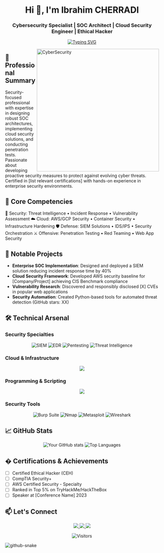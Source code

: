 <h1 align="center">Hi 👋, I'm Ibrahim CHERRADI</h1>
<h3 align="center">Cybersecurity Specialist | SOC Architect | Cloud Security Engineer | Ethical Hacker</h3>

<div align="center">
  
[![Typing SVG](https://readme-typing-svg.herokuapp.com?font=Fira+Code&weight=600&size=25&pause=1000&color=4FB4D8&center=true&vCenter=true&width=600&lines=Security+First+Approach;Defender+of+Digital+Frontiers;Secure+by+Design;Trust+but+Verify;Red+Team+Mindset+with+Blue+Team+Discipline)](https://git.io/typing-svg)

</div>

<img align="right" alt="CyberSecurity" width="400" src="https://media.giphy.com/media/L1R1tvI9svkIWwpVYr/giphy.gif">

## 🔭 Professional Summary
Security-focused professional with expertise in designing robust SOC architectures, implementing cloud security solutions, and conducting penetration tests. Passionate about developing proactive security measures to protect against evolving cyber threats. Certified in [list relevant certifications] with hands-on experience in enterprise security environments.

## 🚀 Core Competencies
🔐 Security: Threat Intelligence • Incident Response • Vulnerability Assessment
☁️ Cloud: AWS/GCP Security • Container Security • Infrastructure Hardening
🛡️ Defense: SIEM Solutions • IDS/IPS • Security Orchestration
⚔️ Offensive: Penetration Testing • Red Teaming • Web App Security

## 🌟 Notable Projects
- **Enterprise SOC Implementation**: Designed and deployed a SIEM solution reducing incident response time by 40%
- **Cloud Security Framework**: Developed AWS security baseline for [Company/Project] achieving CIS Benchmark compliance
- **Vulnerability Research**: Discovered and responsibly disclosed [X] CVEs in popular web applications
- **Security Automation**: Created Python-based tools for automated threat detection (GitHub stars: XX)

## 🛠️ Technical Arsenal

### Security Specialties
<p align="center">
  <img src="https://img.shields.io/badge/SIEM-FF6D00?style=for-the-badge&logo=elastic&logoColor=white" alt="SIEM"/>
  <img src="https://img.shields.io/badge/EDR-4FB4D8?style=for-the-badge&logo=shield&logoColor=white" alt="EDR"/>
  <img src="https://img.shields.io/badge/Penetration%20Testing-1572B6?style=for-the-badge&logo=target&logoColor=white" alt="Pentesting"/>
  <img src="https://img.shields.io/badge/Threat%20Intel-FF0000?style=for-the-badge&logo=google-chrome&logoColor=white" alt="Threat Intelligence"/>
</p>

### Cloud & Infrastructure
<p align="center">
  <img src="https://skillicons.dev/icons?i=aws,gcp,azure,docker,kubernetes,terraform,ansible" />
</p>

### Programming & Scripting
<p align="center">
  <img src="https://skillicons.dev/icons?i=python,bash,powershell,go" />
</p>

### Security Tools
<p align="center">
  <img src="https://img.shields.io/badge/Burp%20Suite-FF6D00?style=for-the-badge&logo=burpsuite&logoColor=white" alt="Burp Suite"/>
  <img src="https://img.shields.io/badge/Nmap-1572B6?style=for-the-badge&logo=nmap&logoColor=white" alt="Nmap"/>
  <img src="https://img.shields.io/badge/Metasploit-FF0000?style=for-the-badge&logo=metasploit&logoColor=white" alt="Metasploit"/>
  <img src="https://img.shields.io/badge/Wireshark-1679C7?style=for-the-badge&logo=wireshark&logoColor=white" alt="Wireshark"/>
</p>

## 📈 GitHub Stats
<div align="center">
  
![Your GitHub stats](https://github-readme-stats.vercel.app/api?username=yourusername&show_icons=true&theme=radical&hide_border=true)
![Top Languages](https://github-readme-stats.vercel.app/api/top-langs/?username=yourusername&layout=compact&theme=radical&hide_border=true)

</div>

## � Certifications & Achievements
- [ ] Certified Ethical Hacker (CEH)
- [ ] CompTIA Security+
- [ ] AWS Certified Security - Specialty
- [ ] Ranked in Top 5% on TryHackMe/HackTheBox
- [ ] Speaker at [Conference Name] 2023

## 📫 Let's Connect
<p align="center">
  <a href="https://linkedin.com/in/yourprofile">
    <img src="https://img.shields.io/badge/LinkedIn-0077B5?style=for-the-badge&logo=linkedin&logoColor=white"/>
  </a>
  <a href="https://tryhackme.com/p/yourprofile">
    <img src="https://img.shields.io/badge/TryHackMe-212C42?style=for-the-badge&logo=tryhackme&logoColor=white"/>
  </a>
  <a href="mailto:ibrahimch.944@gmail.com">
    <img src="https://img.shields.io/badge/Email-D14836?style=for-the-badge&logo=gmail&logoColor=white"/>
  </a>
</p>

<div align="center">
  
![Visitors](https://komarev.com/ghpvc/?username=yourusername&label=Profile%20views&color=0e75b6&style=flat)
  
</div>

<picture>
  <source media="(prefers-color-scheme: dark)" srcset="github-snake-dark.svg" />
  <source media="(prefers-color-scheme: light)" srcset="github-snake.svg" />
  <img alt="github-snake" src="github-snake.svg" />
</picture>
